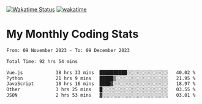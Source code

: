 [![Wakatime Status](https://github.com/noopurphalak/noopurphalak/workflows/wakatime-status-update/badge.svg)](https://github.com/noopurphalak/noopurphalak/actions/workflows/main.yml)
[![wakatime](https://wakatime.com/badge/user/80ace140-ef40-4fdd-b8ed-f3be3d2e1aea.svg)](https://wakatime.com/@80ace140-ef40-4fdd-b8ed-f3be3d2e1aea)

# My Monthly Coding Stats

<!--START_SECTION:waka-->

```txt
From: 09 November 2023 - To: 09 December 2023

Total Time: 92 hrs 54 mins

Vue.js            38 hrs 33 mins  ██████████░░░░░░░░░░░░░░░   40.02 %
Python            21 hrs 9 mins   █████▒░░░░░░░░░░░░░░░░░░░   21.95 %
JavaScript        18 hrs 16 mins  ████▓░░░░░░░░░░░░░░░░░░░░   18.97 %
Other             3 hrs 25 mins   █░░░░░░░░░░░░░░░░░░░░░░░░   03.55 %
JSON              2 hrs 53 mins   ▓░░░░░░░░░░░░░░░░░░░░░░░░   03.01 %
```

<!--END_SECTION:waka-->
